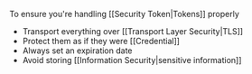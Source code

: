 To ensure you're handling [[Security Token|Tokens]] properly

- Transport everything over [[Transport Layer Security|TLS]]
- Protect them as if they were [[Credential]]
- Always set an expiration date
- Avoid storing [[Information Security|sensitive information]]
